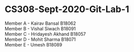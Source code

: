 # CS308-Sept-2020-Git-Lab-1
Member A - Kairav Bansal B18062 <br>
Member B - Vishal Siwach B18091 <br> 
Member C - Hridayesh Akhand B18057 <br> 
Member D - Mohit Sharma B18071 <br> 
Member E - Umesh B18089<br>
